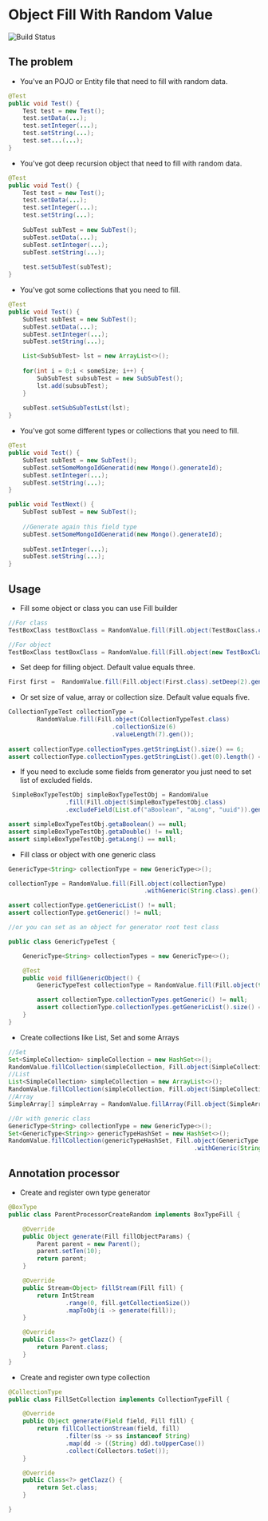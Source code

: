 # Object Fill With Random Value
![Build Status](https://github.com/runafterasun/objects-fill-processor/actions/workflows/gradle.yml/badge.svg)

## The problem

* You've an POJO or Entity file that need to fill with random data.
```java
@Test
public void Test() {
    Test test = new Test();
    test.setData(...);
    test.setInteger(...);
    test.setString(...);
    test.set...(...);
}
```

* You've got deep recursion object that need to fill with random data.
```java
@Test
public void Test() {
    Test test = new Test();
    test.setData(...);
    test.setInteger(...);
    test.setString(...);
        
    SubTest subTest = new SubTest();
    subTest.setData(...);
    subTest.setInteger(...);
    subTest.setString(...);
        
    test.setSubTest(subTest);
}
```
* You've got some collections that you need to fill.
```java
@Test
public void Test() {
    SubTest subTest = new SubTest();
    subTest.setData(...);
    subTest.setInteger(...);
    subTest.setString(...);

    List<SubSubTest> lst = new ArrayList<>();
        
    for(int i = 0;i < someSize; i++) {
        SubSubTest subsubTest = new SubSubTest();
        lst.add(subsubTest);
    }
        
    subTest.setSubSubTestLst(lst);
}
```
* You've got some different types or collections that you need to fill.
```java
@Test
public void Test() {
    SubTest subTest = new SubTest();
    subTest.setSomeMongoIdGeneratid(new Mongo().generateId);
    subTest.setInteger(...);
    subTest.setString(...);
}

public void TestNext() {
    SubTest subTest = new SubTest();
    
    //Generate again this field type
    subTest.setSomeMongoIdGeneratid(new Mongo().generateId);
    
    subTest.setInteger(...);
    subTest.setString(...);
}
```
## Usage

* Fill some object or class you can use Fill builder
```java
//For class
TestBoxClass testBoxClass = RandomValue.fill(Fill.object(TestBoxClass.class).gen());

//For object
TestBoxClass testBoxClass = RandomValue.fill(Fill.object(new TestBoxClass()).gen());
```

* Set deep for filling object. Default value equals three.
```java
First first =  RandomValue.fill(Fill.object(First.class).setDeep(2).gen());
```

* Or set size of value, array or collection size. Default value equals five.
```java
CollectionTypeTest collectionType = 
        RandomValue.fill(Fill.object(CollectionTypeTest.class)
                             .collectionSize(6)
                             .valueLength(7).gen());
        
assert collectionType.collectionTypes.getStringList().size() == 6;
assert collectionType.collectionTypes.getStringList().get(0).length() == 7;
```
* If you need to exclude some fields from generator you just need to set list of excluded fields.
```java
 SimpleBoxTypeTestObj simpleBoxTypeTestObj = RandomValue
                .fill(Fill.object(SimpleBoxTypeTestObj.class)
                .excludeField(List.of("aBoolean", "aLong", "uuid")).gen());

assert simpleBoxTypeTestObj.getaBoolean() == null;
assert simpleBoxTypeTestObj.getaDouble() != null;
assert simpleBoxTypeTestObj.getaLong() == null;
```

* Fill class or object with one generic class
```java
GenericType<String> collectionType = new GenericType<>();

collectionType = RandomValue.fill(Fill.object(collectionType)
                                      .withGeneric(String.class).gen());

assert collectionType.getGenericList() != null;
assert collectionType.getGeneric() != null;

//or you can set as an object for generator root test class

public class GenericTypeTest {

    GenericType<String> collectionTypes = new GenericType<>();

    @Test
    public void fillGenericObject() {
        GenericTypeTest collectionType = RandomValue.fill(Fill.object(this).gen());

        assert collectionType.collectionTypes.getGeneric() != null;
        assert collectionType.collectionTypes.getGenericList().size() == 5;
    }
}
```

* Create collections like List, Set and some Arrays
```java
//Set
Set<SimpleCollection> simpleCollection = new HashSet<>();
RandomValue.fillCollection(simpleCollection, Fill.object(SimpleCollection.class).gen());
//List
List<SimpleCollection> simpleCollection = new ArrayList<>();
RandomValue.fillCollection(simpleCollection, Fill.object(SimpleCollection.class).gen());
//Array
SimpleArray[] simpleArray = RandomValue.fillArray(Fill.object(SimpleArray.class).gen());

//Or with generic class
GenericType<String> collectionType = new GenericType<>();
Set<GenericType<String>> genericTypeHashSet = new HashSet<>();
RandomValue.fillCollection(genericTypeHashSet, Fill.object(GenericType.class)
                                                    .withGeneric(String.class).gen());
```

## Annotation processor

* Create and register own type generator
```java
@BoxType
public class ParentProcessorCreateRandom implements BoxTypeFill {

    @Override
    public Object generate(Fill fillObjectParams) {
        Parent parent = new Parent();
        parent.setTen(10);
        return parent;
    }

    @Override
    public Stream<Object> fillStream(Fill fill) {
        return IntStream
                .range(0, fill.getCollectionSize())
                .mapToObj(i -> generate(fill));
    }

    @Override
    public Class<?> getClazz() {
        return Parent.class;
    }
}
```

* Create and register own type collection
```java
@CollectionType
public class FillSetCollection implements CollectionTypeFill {

    @Override
    public Object generate(Field field, Fill fill) {
        return fillCollectionStream(field, fill)
                .filter(ss -> ss instanceof String)
                .map(dd -> ((String) dd).toUpperCase())
                .collect(Collectors.toSet());
    }

    @Override
    public Class<?> getClazz() {
        return Set.class;
    }

}
```